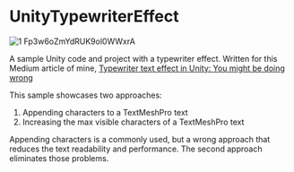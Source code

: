 # UnityTypewriterEffect

![1 Fp3w6oZmYdRUK9ol0WWxrA](https://github.com/Gord10/UnityTypewriterEffect/assets/9501683/66119b68-9450-4c34-8d13-5338540b5ba1)

A sample Unity code and project with a typewriter effect. Written for this Medium article of mine, [Typewriter text effect in Unity: You might be doing wrong](https://medium.com/@ahmetkamilkele/typewriter-text-effect-in-unity-you-might-be-doing-wrong-5e78f21b3494)  

This sample showcases two approaches:
1. Appending characters to a TextMeshPro text
2. Increasing the max visible characters of a TextMeshPro text

Appending characters is a commonly used, but a wrong approach that reduces the text readability and performance. The second approach eliminates those problems.
